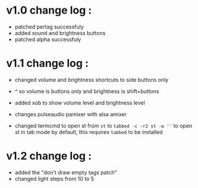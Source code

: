 # v1.0 change log :

- patched pertag successfuly
- added sound and brightness buttons
- patched alpha successfuly

# v1.1 change log :

- changed volume and brightness shortcuts to side buttons only
- ^ so volume is buttons only and brightness is shift+buttons

- added xob to show volume level and brightness level
- changes pulseaudio pamixer with alsa amixer
- changed termcmd to open st from `st` to `tabbed -c -r2 st -w ''` to open st in tab mode by default, this requires `tabbed` to be installed

# v1.2 change log :

- added the "don't draw empty tags patch"
- changed light steps from 10 to 5
